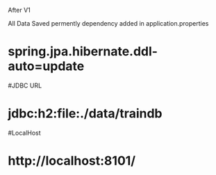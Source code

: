 After V1 

All Data Saved permently
dependency added in application.properties
# spring.jpa.hibernate.ddl-auto=update

#JDBC URL
# jdbc:h2:file:./data/traindb
#LocalHost
# http://localhost:8101/

